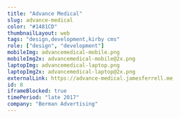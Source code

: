 ```yaml
---
title: "Advance Medical"
slug: advance-medical
color: "#1481CD"
thumbnailLayout: web
tags: "design,development,kirby cms"
role: ["design", "development"]
mobileImg: advancemedical-mobile.png
mobileImg2x: advancemedical-mobile@2x.png
laptopImg: advancemedical-laptop.png
laptopImg2x: advancemedical-laptop@2x.png
externalLink: https://advance-medical.jamesferrell.me
id: 8
iframeBlocked: true
timePeriod: "late 2017"
company: "Berman Advertising"
---
```


